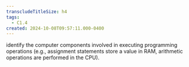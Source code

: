 ```yaml
---
transcludeTitleSize: h4
tags:
  - C1.4
created: 2024-10-08T09:57:11.000-0400
---
```

identify the computer components involved in executing programming operations (e.g., assignment statements store a value in RAM, arithmetic operations are performed in the CPU).